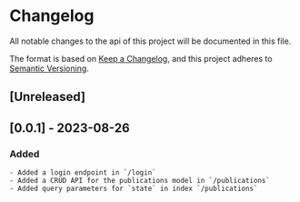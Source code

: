 # Changelog

All notable changes to the api of this project will be documented in this file.

The format is based on [Keep a Changelog](https://keepachangelog.com/en/1.0.0/), and this project adheres to [Semantic Versioning](https://semver.org/spec/v2.0.0.html).

## [Unreleased]

## [0.0.1] - 2023-08-26

### Added

    - Added a login endpoint in `/login`
    - Added a CRUD API for the publications model in `/publications`
    - Added query parameters for `state` in index `/publications`